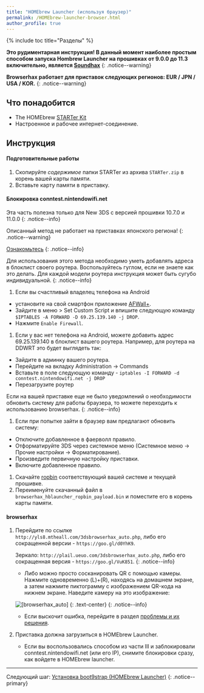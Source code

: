 ```yaml
---
title: "HOMEbrew Launcher (используя браузер)"
permalink: /HOMEbrew-launcher-browser.html
author_profile: true
---
```

{% include toc title="Разделы" %}

**Это рудиментарная инструкция! В данный момент наиболее простым способом запуска Hombrew Launcher на прошивках от 9.0.0 до 11.3 включительно, является [Soundhax](HOMEbrew-launcher-soundhax)**
{: .notice--warning}

**Browserhax работает для приставок следующих регионов:  EUR / JPN / USA / KOR.**
{: .notice--warning}

## Что понадобится

+ The HOMEbrew [STARTer Kit](http://smealum.github.io/ninjhax2/STARTer.zip)
+ Настроенное и рабочее интернет-соединение. 

## Инструкция

#### Подготовительные работы

1. Скопируйте _содержимое_ папки STARTer из архива `STARTer.zip` в корень вашей карты памяти.   
2. Вставьте карту памяти в приставку.

#### Блокировка conntest.nintendowifi.net

Эта часть полезна только для New 3DS с версией прошивки 10.7.0 и 11.0.0
{: .notice--info}

Описанный метод не работает на приставках японского региона!
{: .notice--warning}

[Ознакомьтесь](https://github.com/Plailect/Guide/issues/684)
{: .notice--info}

Для использования этого метода необходимо уметь добавлять адреса в блоклист своего роутера. Воспользуйтесь гуглом, если не знаете как это делать. Для каждой модели роутера инструкция может быть сугубо индивидуальной. 
{: .notice--info}

1. Если вы счастливый владелец телефона на Android
  + установите на свой смартфон приложение [AFWall+](https://play.google.com/store/apps/details?id=dev.ukanth.ufirewall&hl=ru).
  + Зайдите в меню > Set Custom Script и впишите следующую команду `$IPTABLES -A FORWARD -D 69.25.139.140 -j DROP`.
  + Нажмите `Enable Firewall`.
1. Если у вас нет телефона на Android, можете добавить адрес 69.25.139.140 в блоклист вашего роутера. Например, для роутера на DDWRT это будет выглядеть так: 
  + Зайдите в админку вашего роутера.
  + Перейдите на вкладку Administration -> Commands
  + Вставьте в поле следующую команду - `iptables -I FORWARD -d conntest.nintendowifi.net -j DROP`
  + Перезагрузите роутер
  
Если на вашей приставке еще не было уведомлений о необходимости обновить систему для работы браузера, то можете переходить к использованию browserhax. 
{: .notice--info}

1. Если при попытке зайти в браузер вам предлагают обновить систему: 
  + Отключите добавленное в фаерволл правило.
  + Отформатируйте 3DS через системное меню (Системное меню -> Прочие настройки -> Форматирование).
  + Произведите первичную настройку приставки.
  + Включите добавленное правило.
1. Скачайте [ropbin](https://smealum.github.io/3ds/#otherapp) соответствующий вашей системе и текущей прошивке. 
1. Переименуйте скачанный файл в `browserhax_hblauncher_ropbin_payload.bin` и поместите его в корень карты памяти. 

#### browserhax

1. Перейдите по ссылке `http://yls8.mtheall.com/3dsbrowserhax_auto.php`, либо его сокращенной  версии - `https://goo.gl/d0YhK9`.

	Зеркало: `http://plail.ueuo.com/3dsbrowserhax_auto.php`, либо его сокращенная  версия - `https://goo.gl/VuK851`.
	{: .notice--info}

	+ Либо можно просто сосканировать QR с помощью камеры. Нажмите одновременно (L)+(R), находясь на домашнем экране, а затем нажмите пиктограмму с изображением QR-кода на нижнем экране. Наведите камеру на это изображение:<br>
	
    ![[browserhax_auto]](http://yls8.mtheall.com/3dsbrowserhax_auto_qrcode.png)
	{: .text-center}
    {: .notice--info}

	+ Если выскочит ошибка, перейдите в раздел [проблемы и их решения](troubleshooting#ts_browser).
1. Приставка должна загрузиться в HOMEbrew Launcher.
	+ Если вы воспользовались способом из части III и заблокировали conntest.nintendowifi.net (или его IP), снимите блокировки сразу, как войдете в HOMEbrew launcher.
	
___

Следующий шаг: [Установка boot9strap (HOMEbrew Launcher)](installing-boot9strap-HOMEbrew-launcher)
{: .notice--primary}

